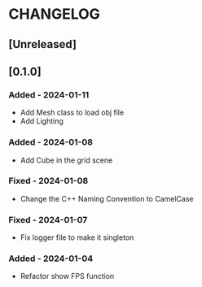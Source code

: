# CHANGELOG

## [Unreleased]

## [0.1.0] 

### Added - 2024-01-11

- Add Mesh class to load obj file
- Add Lighting

### Added - 2024-01-08

- Add Cube in the grid scene

### Fixed - 2024-01-08

- Change the C++ Naming Convention to CamelCase

### Fixed - 2024-01-07

- Fix logger file to make it singleton

### Added - 2024-01-04
- Refactor show FPS function

